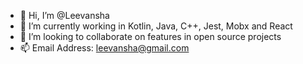 - 👋 Hi, I’m @Leevansha
- 🌱 I’m currently working in Kotlin, Java, C++, Jest, Mobx and React
- 💞️ I’m looking to collaborate on features in open source projects
- 📫 Email Address: leevansha@gmail.com 

<!---
Leevansha/Leevansha is a ✨ special ✨ repository because its `README.md` (this file) appears on your GitHub profile.
You can click the Preview link to take a look at your changes.
--->
